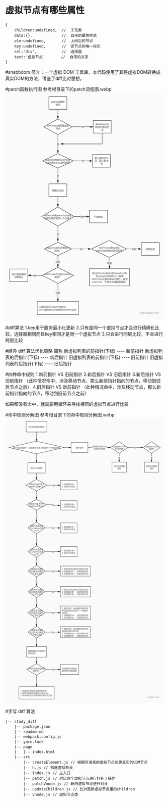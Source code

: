 # 虚拟节点有哪些属性
```
{
    children:undefined,  //  子元素
    data:{},             //  自带的属性样式
    elm:undefined,       //  上树后的节点
    key:undefined,       //  该节点的唯一标识
    sel:'div',           //  选择器
    text:'虚拟节点'       //  自带的文字
}
```

#snabbdom
简介：一个虚拟 DOM 工具库，本代码使用了其将虚拟DOM转换成真实DOM的方法，借鉴了diff比对思想。

#patch函数执行图
参考根目录下的patch流程图.webp
![patch流程图](.\patch流程图.webp)

#diff算法
1.key用于服务最小化更新
2.只有是同一个虚拟节点才会进行精确化比较，选择器相同而且key相同才是同一个虚拟节点
3.只会进行同层比较，不会进行跨层比较

#经典 diff 算法优化策略
简称
新虚拟列表的前指针(下标) ---- 新前指针
新虚拟列表的后指针(下标) ---- 新后指针
旧虚拟列表的前指针(下标) ---- 旧前指针
旧虚拟列表的后指针(下标) ---- 旧后指针

#四种命中规则
1.新前指针 VS 旧前指针
2.新后指针 VS 旧后指针
3.新后指针 VS 旧前指针 （此种情况命中，涉及移动节点，那么新前指针指向的节点，移动到旧后节点之后）
4.旧后指针 VS 新前指针 （此种情况命中，涉及移动节点，那么新前指针指向的节点，移动到旧前节点之前）

如果都没有命中，就需要用循环来寻找相同的虚拟节点进行比较

#命中规则分解图
参考根目录下的命中规则分解图.webp
![命中规则分解图](.\命中规则分解图.webp)

#手写 diff 算法
```
|-- study_diff
    |-- package.json
    |-- readme.md
    |-- webpack.config.js
    |-- yarn.lock
    |-- page
    |   |-- index.html
    |-- src
        |-- createElement.js // 根据传进来的虚拟节点创建真实的DOM节点
        |-- h.js // 构造虚拟节点
        |-- index.js // 主入口
        |-- patch.js // 对比两个虚拟节点进行打补丁操作
        |-- patchVnode.js // 新旧虚拟节点进行对比
        |-- updateChildren.js // 比对更新虚拟节点里的children
        |-- vnode.js // 虚拟节点类
```